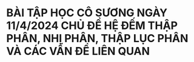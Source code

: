 # BÀI TẬP HỌC CÔ SƯƠNG NGÀY 11/4/2024 CHỦ ĐỀ HỆ ĐẾM THẬP PHÂN, NHỊ PHÂN, THẬP LỤC PHÂN VÀ CÁC VẤN ĐỀ LIÊN QUAN
